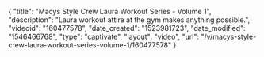 {
    "title": "Macys Style Crew Laura Workout Series - Volume 1",
    "description": "Laura workout attire at the gym makes anything possible.",
    "videoid": "160477578",
    "date_created": "1523981723",
    "date_modified": "1546466768",
    "type": "captivate",
    "layout": "video",
    "url": "\/v\/macys-style-crew-laura-workout-series-volume-1\/160477578"
}